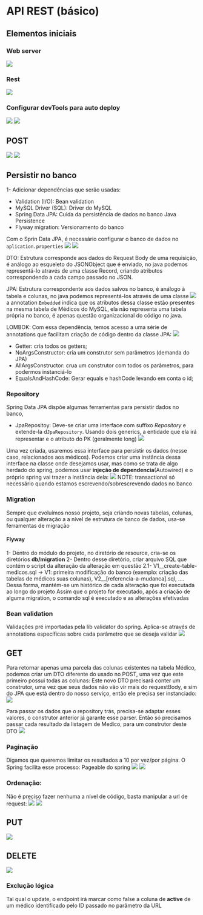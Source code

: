 # API REST (básico)

## Elementos iniciais
### Web server
![](images/2024-04-07_20-04.png)

### Rest
![](images/rest-basics.png)

### Configurar devTools para auto deploy
![](images/settingsCompiler.png)
![](images/settingsAdv.png)

## POST
![](images/POSTElements.png)
![](images/recordDTO.png)

## Persistir no banco
1- Adicionar dependências que serão usadas:
- Validation (I/O): Bean validation
- MySQL Driver (SQL): Driver do MySQL
- Spring Data JPA: Cuida da persistência de dados no banco Java Persistence
- Flyway migration: Versionamento do banco

Com o Sprin Data JPA, é necessário configurar o banco de dados no ```aplication.properties```
![](images/appProperties.png)
![](images/propKeys.png)

DTO: Estrutura corresponde aos dados do Request Body de uma requisição, é análogo ao esqueleto do JSONObject que é enviado, no java podemos representá-lo através de uma classe Record, criando atributos correspondendo a cada campo passado no JSON.

JPA: Estrutura correspondente aos dados salvos no banco, é análogo à tabela e colunas, no java podemos representá-los através de uma classe 
![](images/entityJPA.png)
a annotation `Embedded` indica que os atributos dessa classe estão presentes na mesma tabela de Médicos do MySQL, ela não representa uma tabela própria no banco, é apenas questão organizacional do código no java.

LOMBOK: Com essa dependência, temos acesso a uma série de annotations que facilitam criação de código dentro da classe JPA:
![](images/lombokAnnotations.png)
- Getter: cria todos os getters;
- NoArgsConstructor: cria um construtor sem parâmetros (demanda do JPA)
- AllArgsConstructor: crua um construtor com todos os parâmetros, para podermos instanciá-lo
- EqualsAndHashCode: Gerar equals e hashCode levando em conta o id;

### Repository
Spring Data JPA dispõe algumas ferramentas para persistir dados no banco,
- JpaRepositoy: Deve-se criar uma interface com suffixo _Repository_ e extende-la d`JpaRepository`. Usando dois generics, a entidade que ela irá representar e o atributo do PK (geralmente long)
![](images/repository.png)

Uma vez criada, usaremos essa interface para persistir os dados (nesse caso, relacionados aos médicos).
Podemos criar uma instância dessa interface na classe onde desejamos usar, mas como se trata de algo herdado do spring, podemos usar **injeção de dependencia**(Autowired) e o próprio spring vai trazer a instância dela:
![](images/transacInjec.png)
NOTE: transactional só necessário quando estamos escrevendo/sobrescrevendo dados no banco

### Migration
Sempre que evoluímos nosso projeto, seja criando novas tabelas, colunas, ou qualquer alteração a a nível de estrutura de banco de dados, usa-se ferramentas de migração

#### Flyway
1- Dentro do módulo do projeto, no diretório de resource, cria-se os diretórios **db/migration**
2- Dentro desse diretório, criar arquivo SQL que contém o script da alteração da alteração em questão
2.1- V1__create-table-medicos.sql -> V1: primeira modificação do banco (exemplo: criação das tabelas de médicos suas colunas), V2__[referencia-a-mudanca].sql, .... Dessa forma, mantém-se um histórico de cada alteração que foi executada ao longo do projeto
Assim que o projeto for executado, após a criação de alguma migration, o comando sql é executado e as alterações efetivadas

### Bean validation
Validações pré importadas pela lib validator do spring. Aplica-se através de annotations específicas sobre cada parâmetro que se deseja validar
![](images/beanValid.png)

## GET
Para retornar apenas uma parcela das colunas existentes na tabela Médico, podemos criar um DTO diferente do usado no POST, uma vez que este primeiro possui todas as colunas:
Este novo DTO precisará conter um construtor, uma vez que seus dados não vão vir mais do requestBody, e sim do JPA que está dentro do nosso serviço, então ele precisa ser instanciado:
![](images/DTOGet.png)

Para passar os dados que o repository trás, precisa-se adaptar esses valores, o construtor anterior já garante esse parser. Então só precisamos passar cada resultado da listagem de Medico, para um
construtor deste DTO
![](images/JPAtoDTOGet.png)

### Paginação
Digamos que queremos limitar os resultados a 10 por vez/por página. O Spring facilita esse processo: Pageable do spring
![](images/page.png)
![](images/pageRequest.png)

### Ordenação:
Não é preciso fazer nenhuma a nível de código, basta manipular a url de request:
![](images/sort.png)
![](images/size&sortDefault.png)

## PUT
![](images/putReq.png)

## DELETE
![](images/delReq.png)

### Exclução lógica
Tal qual o update, o endpoint irá marcar como false a coluna de **active** de um médico identificado pelo ID passado no parâmetro da URL